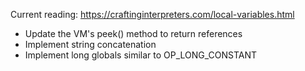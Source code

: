 Current reading: https://craftinginterpreters.com/local-variables.html

* Update the VM's peek() method to return references
* Implement string concatenation
* Implement long globals similar to OP_LONG_CONSTANT